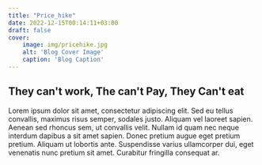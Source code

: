 ```yaml
---
title: "Price_hike"
date: 2022-12-15T00:14:11+03:00
draft: false
cover:
    image: img/pricehike.jpg
    alt: 'Blog Cover Image'
    caption: 'Blog Caption'
---
```

## They can't work, The can't Pay, They Can't eat
Lorem ipsum dolor sit amet, consectetur adipiscing elit. Sed eu tellus convallis, maximus risus semper, sodales justo. Aliquam vel laoreet sapien. Aenean sed rhoncus sem, ut convallis velit. Nullam id quam nec neque interdum dapibus a sit amet sapien. Donec pretium augue eget pretium pretium. Aliquam ut lobortis ante. Suspendisse varius ullamcorper dui, eget venenatis nunc pretium sit amet. Curabitur fringilla consequat ar.


